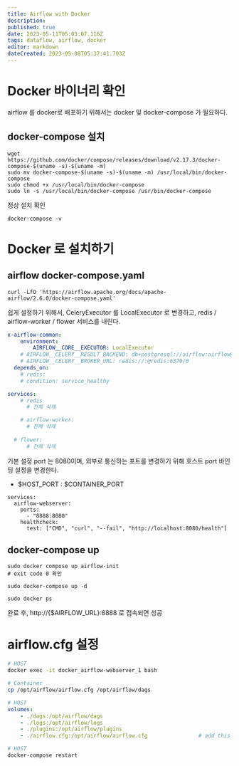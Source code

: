 ```yaml
---
title: Airflow with Docker
description: 
published: true
date: 2023-05-11T05:03:07.116Z
tags: dataflow, airflow, docker
editor: markdown
dateCreated: 2023-05-08T05:37:41.703Z
---
```


# Docker 바이너리 확인
airflow 를 docker로 배포하기 위해서는 docker 및 docker-compose 가 필요하다.

## docker-compose 설치
```shell
wget https://github.com/docker/compose/releases/download/v2.17.3/docker-compose-$(uname -s)-$(uname -m)
sudo mv docker-compose-$(uname -s)-$(uname -m) /usr/local/bin/docker-compose
sudo chmod +x /usr/local/bin/docker-compose
sudo ln -s /usr/local/bin/docker-compose /usr/bin/docker-compose
```

정상 설치 확인
```shell
docker-compose -v
```

# Docker 로 설치하기
## airflow docker-compose.yaml
```shell
curl -LfO 'https://airflow.apache.org/docs/apache-airflow/2.6.0/docker-compose.yaml'
```

쉽게 설정하기 위해서, CeleryExecutor 를 LocalExecutor 로 변경하고, redis / airflow-worker / flower 서비스를 내린다.
```yaml
x-airflow-common:
	environment:
		AIRFLOW__CORE__EXECUTOR: LocalExecutor
    # AIRFLOW__CELERY__RESULT_BACKEND: db+postgresql://airflow:airflow@postgres/airflow
    # AIRFLOW__CELERY__BROKER_URL: redis://:@redis:6379/0
  depends_on:
  	# redis:
    # condition: service_healthy

services:
	# redis
	  # 전체 삭제

	# airflow-worker:
	  # 전체 삭제
  
  # flower:
	  # 전체 삭제

```

기본 설정 port 는 8080이며, 외부로 통신하는 포트를 변경하기 위해 호스트 port 바인딩 설정을 변경한다.
- $HOST_PORT : $CONTAINER_PORT
```shell
services:
  airflow-webserver:
    ports:
      - "8888:8080"
    healthcheck:
      test: ["CMD", "curl", "--fail", "http://localhost:8080/health"]
```

## docker-compose up
```shell
sudo docker compose up airflow-init
# exit code 0 확인
```

```shell
sudo docker-compose up -d
```

```shell
sudo docker ps
```

완료 후, http://{$AIRFLOW_URL}:8888 로 접속되면 성공


# airflow.cfg 설정

```bash
# HOST
docker exec -it docker_airflow-webserver_1 bash
```

```bash
# Container
cp /opt/airflow/airflow.cfg /opt/airflow/dags
```


```yml
# HOST
volumes:
    - ./dags:/opt/airflow/dags
    - ./logs:/opt/airflow/logs
    - ./plugins:/opt/airflow/plugins
    - ./airflow.cfg:/opt/airflow/airflow.cfg                # add this
```

```bash
# HOST
docker-compose restart
```
